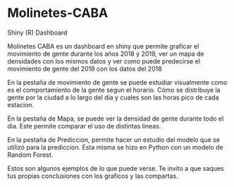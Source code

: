 # Molinetes-CABA
Shiny (R) Dashboard 


Molinetes CABA es un dashboard en shiny que permite graficar el movimiento de gente durante los años 2018 y 2019, ver un mapa de densidades con los mismos datos y ver como puede predecirse el movimiento de gente del 2019 con los datos del 2018


En la pestaña de movimiento de gente se puede estudiar visualmente como es el comportamiento de la gente segun el horario. Cómo se distribuye la gente por la ciudad a lo largo del dia y cuales son las horas pico de cada estacion.

En la pestaña de Mapa, se puede ver la densidad de gente durante todo el dia. Este permite comparar el uso de distintas lineas. 

En la pestaña de Prediccion, permite hacer un estudio del modelo que se utilizó para la prediccion. Esta misma se hizo en Python con un modelo de Random Forest.


Estos son algunos ejemplos de lo que puede verse. Te invito a que saques tus propias conclusiones con los graficos y las compartas.
